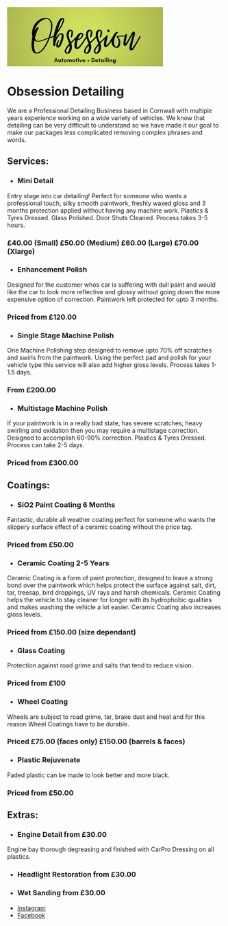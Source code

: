<img src="https://raw.githubusercontent.com/obsessiondetailing/Obsession-Detailing/gh-pages/download.jpg" alt="Logo">

# Obsession Detailing
We are a Professional Detailing Business based in Cornwall with multiple years experience working on a wide variety of vehicles.
We know that detailing can be very difficult to understand so we have made it our goal to make our packages less complicated removing complex phrases and words.  

## Services:
- ### Mini Detail
Entry stage into car detailing! Perfect for someone who wants a professional touch, silky smooth paintwork, freshly waxed gloss and 3 months protection applied without having any machine work. 
Plastics & Tyres Dressed. 
Glass Polished. 
Door Shuts Cleaned. 
Process takes 3-5 hours.
### £40.00 (Small) £50.00 (Medium) £60.00 (Large) £70.00 (Xlarge)
- ### Enhancement Polish
Designed for the customer whos car is suffering with dull paint and would like the car to look more reflective and glossy without going down the more expensive option of correction. Paintwork left protected for upto 3 months.
### Priced from £120.00
- ### Single Stage Machine Polish
One Machine Polishing step designed to remove upto 70% off scratches and swirls from the paintwork. Using the perfect pad and polish for your vehicle type this service will also add higher gloss levels. 
Process takes 1-1.5 days.
### From £200.00
- ### Multistage Machine Polish
If your paintwork is in a really bad state, has severe scratches, heavy swirling and oxidation then you may require a multistage correction. 
Designed to accomplish 60-90% correction. 
Plastics & Tyres Dressed. 
Process can take 2-5 days. 
### Priced from £300.00 

## Coatings:
- ### SiO2 Paint Coating 6 Months
Fantastic, durable all weather coating perfect for someone who wants the slippery surface effect of a ceramic coating without the price tag.  
### Priced from £50.00

- ### Ceramic Coating 2-5 Years
Ceramic Coating is a form of paint protection, designed to leave a strong bond over the paintwork which helps protect the surface against salt, dirt, tar, treesap, bird droppings,
UV rays and harsh chemicals. 
Ceramic Coating helps the vehicle to stay cleaner for longer with its hydrophobic qualities and makes washing the vehicle a lot easier. 
Ceramic Coating also increases gloss levels.
### Priced from £150.00 (size dependant)

- ### Glass Coating 
Protection against road grime and salts that tend to reduce vision. 
### Priced from £100

- ### Wheel Coating 
Wheels are subject to road grime, tar, brake dust and heat and for this reason Wheel Coatings have to be durable. 
### Priced £75.00 (faces only) £150.00 (barrels & faces) 

- ### Plastic Rejuvenate
Faded plastic can be made to look better and more black. 
### Priced from £50.00

## Extras:
- ### Engine Detail from £30.00
Engine bay thorough degreasing and finished with CarPro Dressing on all plastics. 

- ### Headlight Restoration from £30.00

- ### Wet Sanding from £30.00

<ul>
  <li><a href="https://www.instagram.com/obsessiondetailing/">Instagram</a></li>
  <li><a href="https://m.facebook.com/obsessiondetailed/">Facebook</a></li>
</ul>

